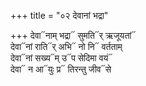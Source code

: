+++
title = "०२ देवानां भद्रा"

+++
देवा᳓नाम् भद्रा᳓ सुमति᳓र् ऋजूयतां᳓  
देवा᳓नां राति᳓र् अभि᳓ नो नि᳓ वर्तताम्  
देवा᳓नां सख्य᳓म् उ᳓प सेदिमा वयं᳓  
देवा᳓ न आ᳓युः प्र᳓ तिरन्तु जीव᳓से